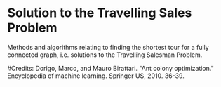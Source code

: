 # Solution to the Travelling Sales Problem

Methods and algorithms relating to finding the shortest tour for a fully connected graph, i.e. solutions to the Travelling Salesman Problem.

#Credits:
Dorigo, Marco, and Mauro Birattari. "Ant colony optimization." Encyclopedia of machine learning. Springer US, 2010. 36-39.
